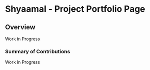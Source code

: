 # Shyaamal - Project Portfolio Page

## Overview

Work in Progress

### Summary of Contributions

Work in Progress